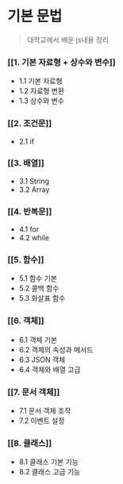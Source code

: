 # 기본 문법

> 대학교에서 배운 js내용 정리

### [[1. 기본 자료형 + 상수와 변수]]
- 1.1 기본 자료형
- 1.2 자료형 변환
- 1.3 상수와 변수

### [[2. 조건문]]
- 2.1 if

### [[3. 배열]]
- 3.1 String
- 3.2 Array

### [[4. 반복문]]
- 4.1 for
- 4.2 while

### [[5. 함수]]
- 5.1 함수 기본
- 5.2 콜백 함수
- 5.3 화살표 함수

### [[6. 객체]]
- 6.1 객체 기본
- 6.2 객체의 속성과 메서드
- 6.3 JSON 객체
- 6.4 객체와 배열 고급

### [[7. 문서 객체]]
- 7.1 문서 객체 조작
- 7.2 이벤트 설정

### [[8. 클래스]]
- 8.1 클래스 기본 기능
- 8.2 클래스 고급 기능
